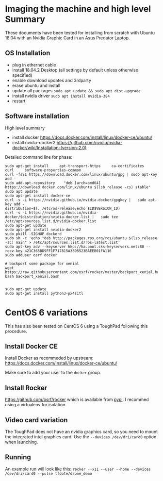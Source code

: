 # Imaging the machine and high level Summary

These documents have been tested for installing from scratch with Ubuntu 18.04 with an Nvidia Graphic Card in an Asus Predator Laptop.

## OS Installation
* plug in ethernet cable
* Install 18.04.2 Desktop (all settings by default unless otherwise specified)
 * enable download updates and 3rdparty
* erase ubuntu and install
* update all packages `sudo apt update && sudo apt dist-upgrade`
* install nvidia driver `sudo apt install nvidia-384` 
* restart

## Software installation

High level summary
* install docker https://docs.docker.com/install/linux/docker-ce/ubuntu/
* install nvidia-docker2 https://github.com/nvidia/nvidia-docker/wiki/Installation-(version-2.0)

Detailed command line for phase:

```
sudo apt-get install     apt-transport-https     ca-certificates     curl     software-properties-common
curl -fsSL https://download.docker.com/linux/ubuntu/gpg | sudo apt-key add -
sudo add-apt-repository    "deb [arch=amd64] https://download.docker.com/linux/ubuntu $(lsb_release -cs) stable"
sudo apt update
sudo apt-get install docker-ce
curl -s -L https://nvidia.github.io/nvidia-docker/gpgkey |   sudo apt-key add -
distribution=$(. /etc/os-release;echo $ID$VERSION_ID)
curl -s -L https://nvidia.github.io/nvidia-docker/$distribution/nvidia-docker.list |   sudo tee /etc/apt/sources.list.d/nvidia-docker.list
sudo apt-get update
sudo apt-get install nvidia-docker2
sudo pkill -SIGHUP dockerd
sudo sh -c 'echo "deb http://packages.ros.org/ros/ubuntu $(lsb_release -sc) main" > /etc/apt/sources.list.d/ros-latest.list'
sudo apt-key adv --keyserver hkp://ha.pool.sks-keyservers.net:80 --recv-key 421C365BD9FF1F717815A3895523BAEEB01FA116
sudo adduser osrf docker

# backport some package for xenial
wget https://raw.githubusercontent.com/osrf/rocker/master/backport_xenial.bash
bash backport_xenial.bash


sudo apt-get update
sudo apt-get install python3-px4sitl
```
# CentOS 6 variations

This has also been tested on CentOS 6 using a ToughPad following this procedure.

## Install Docker CE

Install Docker as recommeded by upstream: https://docs.docker.com/install/linux/docker-ce/ubuntu/

Make sure to add your user to the `docker` group.

## Install Rocker

https://github.com/osrf/rocker which is available from [pypi](https://pypi.org/project/rocker/).
I recommed using a virtualenv for isolation.

## Video card variation

The ToughPad does not have an nvidia graphics card, so you need to mount the integrated intel graphics card. Use the `--devices /dev/dri/card0` option when launching.


## Running

An example run will look like this:
`rocker --x11 --user --home --devices /dev/dri/card0 --pulse tfoote/drone_demo`
